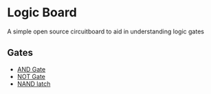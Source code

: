 # Logic Board

A simple open source circuitboard to aid in understanding logic gates

## Gates

* [AND Gate](https://www.falstad.com/circuit/circuitjs.html?ctz=CQAgjCAMB0l3BWcMBMcUHYMGZIA4UA2ATmIxAUgpABZsKBTAWjDACgA3WmvEbBFN164aUMTSpIq06AjYAXECgngUvNbzBqxEGAhJ0JeDIQyQUCXjEIIMysMUg0MNYgLBIwcEABMGAMwBDAFcAG3kFJWUo0REYnShZEixifmUEMjJ6a0tsQlMwbGICSGJC5Co-ILCIgGdwEz5CdX0mqzEg0NqGNnq4vN4JKgGxKk7utgAnBsI+NCVW7HmqRzgppTxheew8WOWQVcg2AHchPidaYlm4o9PXa4v7vl2oE8vrl7BGndFbmefRF9rs1Xqd+iCgQDQQtgS1rss3kM2lCltI2D4lPgQIRRBZZjilL4AiFwkxQgwfOs0LwCWAaKICcM1qdIailCotFY3ihojzcZs5mjTnjsfzNFpoRpwPTzrisX84soqPThAJoXEeOBCMNBH8wNq5tKGb83hrBpqbmwgA)
* [NOT Gate](https://www.falstad.com/circuit/circuitjs.html?ctz=CQAgjCAMB0l3BWcMBMcUHYMGZIA4UA2ATmIxAUgpABZsKBTAWjDACgA3WmvEFGqjR7hiKKOIHUq06AjYAXPhjFhCVbAhVrxEFrOJ4ENDHmIIyxbMQgwwojRkJgTKFKQSFeYOCAAmDADMAQwBXABt5NgBnEA0xbDRuXgTpcBBgsKiGNgAnJXjEuNjEqm84Nl9YzXAhWlUamj4-QNCIpjCGX1yqlVqiwkb1coB3OsIGsb5JSDZRmnr+QWFFqFmekAGkjcG1oV5NvZExGdGi53GilA9V0+qr8cP7m62Vx+uTrbsxHlLRZ5+jrQ8OoSrtgcUlslQaNMAUqLDwNoZkA)
* [NAND latch](http://www.falstad.com/circuit/circuitjs.html?ctz=CQAgjCAMB0l3BWcMBMcUHYMGZIA4UA2ATmIxAUgpABZsKBTAWjDACgA3WmvEQm7rxaEoomlSRUp0BGwDuIbNhHiqNYirhQ2AF3AYRYESnHgRVCExrRsxbBgR5CkDGXV0osHNjyuENQjwfNAwBMC0AEwYAMwBDAFcAGx1dfREmfhATKgyBC08EQiKaGgQwPBoDSCNyGH44bBMUIOJIFGIPcKoouKSUgCdFSAEmPCpsBBQQUalkODZB1imjNLNRLsgF8DAp3NW9i3g2AGdt3cyeacz8uMTjhhOztcuVm9i7h4VlISXFNGnfpsvv8WDtaD8wUDwQCwZcDvJoXsXuYEdk-llTICtr8xqtXnN5osDFcBGjZhtNoMSj8RD4RviJpsIooKgDaf8qFMeglkgicZyMFNcVDMEKBbthajTFZeM0hJcRXh5bKlejFbxGhjxlMoY1ZmTtAo0b9qU8oaaLi9IVKcrjRdNJUbBQ7xsMXYbFJN3d93brAjCpj6Zh6g7jTcHzXCw3DXmwgA)
